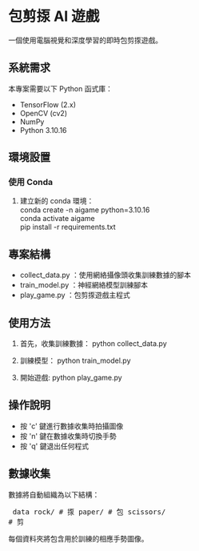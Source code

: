 # 包剪揼 AI 遊戲

一個使用電腦視覺和深度學習的即時包剪揼遊戲。

## 系統需求

本專案需要以下 Python 函式庫：
- TensorFlow (2.x)
- OpenCV (cv2)
- NumPy
- Python 3.10.16

## 環境設置

### 使用 Conda

1. 建立新的 conda 環境：<br>
conda create -n aigame python=3.10.16<br>
conda activate aigame<br>
pip install -r requirements.txt<br>

## 專案結構
- collect_data.py ：使用網絡攝像頭收集訓練數據的腳本
- train_model.py ：神經網絡模型訓練腳本
- play_game.py ：包剪揼遊戲主程式

## 使用方法
1. 首先，收集訓練數據：
python collect_data.py

2. 訓練模型：
python train_model.py

3. 開始遊戲:
python play_game.py

## 操作說明
- 按 'c' 鍵進行數據收集時拍攝圖像
- 按 'n' 鍵在數據收集時切換手勢
- 按 'q' 鍵退出任何程式

## 數據收集
數據將自動組織為以下結構：<pre>
data
    rock/     # 揼
    paper/    # 包
    scissors/ # 剪</pre>
    
每個資料夾將包含用於訓練的相應手勢圖像。
